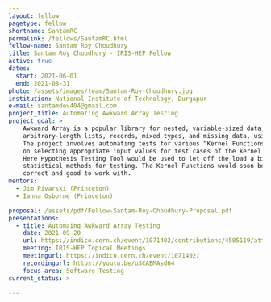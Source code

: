 ```yaml
---
layout: fellow
pagetype: fellow
shortname: SantamRC
permalink: /fellows/SantamRC.html
fellow-name: Santam Roy Choudhury
title: Santam Roy Choudhury - IRIS-HEP Fellow
active: true
dates:
  start: 2021-06-01
  end: 2021-08-31
photo: /assets/images/team/Santam-Roy-Choudhury.jpg
institution: National Institute of Technology, Durgapur
e-mail: santamdev404@gmail.com
project_title: Automating Awkward Array Testing
project_goal: >
    Awkward Array is a popular library for nested, variable-sized data, including
    arbitrary-length lists, records, mixed types, and missing data, using NumPy-like idioms.
    The project involves automating tests for various “Kernel Functions” in the library by working
    on selecting appropriate input values for test cases of the kernel functions.
    Here Hypothesis Testing Tool would be used to let off the load a bit by using various
    statistical methods for testing. The Kernel Functions would soon be implemented in CUDA therefore this project work would prove to be the genesis of the understanding that the CUDA implementations are
    correct and good to work with.
mentors:
  - Jim Pivarski (Princeton)
  - Ianna Osborne (Princeton)

proposal: /assets/pdf/Fellow-Santam-Roy-Choudhury-Proposal.pdf
presentations:
  - title: Automaing Awkward Array Testing
    date: 2021-09-20
    url: https://indico.cern.ch/event/1071402/contributions/4505119/attachments/2309188/3929152/IRIS-HEP%202021%20-%20Santam%20Roy%20Choudhury%20Google%20Slides.pdf
    meeting: IRIS-HEP Topical Meetings
    meetingurl: https://indico.cern.ch/event/1071402/
    recordingurl: https://youtu.be/uSCABMAsd64
    focus-area: Software Testing
current_status: >

---
```


